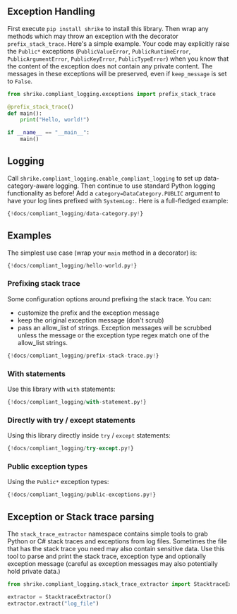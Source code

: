## Exception Handling

First execute `pip install shrike` to install this library. Then
wrap any methods which may throw an exception with the decorator
`prefix_stack_trace`. Here's a simple example. Your code may explicitly raise
the `Public*` exceptions (`PublicValueError`, `PublicRuntimeError`,
`PublicArgumentError`, `PublicKeyError`, `PublicTypeError`) when you know that
the content of the exception does not contain any private content. The messages
in these exceptions will be preserved, even if `keep_message` is set to `False`.

```python
from shrike.compliant_logging.exceptions import prefix_stack_trace

@prefix_stack_trace()
def main():
    print("Hello, world!")

if __name__ == "__main__":
    main()
```

## Logging

Call `shrike.compliant_logging.enable_compliant_logging` to set up 
data-category-aware logging. Then continue to use standard Python logging
functionality as before! Add a `category=DataCategory.PUBLIC` argument to have
your log lines prefixed with `SystemLog:`. Here is a full-fledged example:

```python
{!docs/compliant_logging/data-category.py!}
```

## Examples

The simplest use case (wrap your `main` method in a decorator) is:

```python
{!docs/compliant_logging/hello-world.py!}
```

### Prefixing stack trace

Some configuration options around prefixing the stack trace. You can:

-  customize the prefix and the exception message
-  keep the original exception message (don't scrub)
-  pass an allow_list of strings. Exception messages will be scrubbed unless the message or the
exception type regex match one of the allow_list strings.

```python
{!docs/compliant_logging/prefix-stack-trace.py!}
```

### With statements

Use this library with `with` statements:

```python
{!docs/compliant_logging/with-statement.py!}
```

### Directly with try / except statements

Using this library directly inside `try` / `except` statements:

```python
{!docs/compliant_logging/try-except.py!}
```

### Public exception types

Using the `Public*` exception types:

```python
{!docs/compliant_logging/public-exceptions.py!}
```

## Exception or Stack trace parsing

The `stack_trace_extractor` namespace contains simple tools to grab Python or C\#
stack traces and exceptions from log files. Sometimes the file that has the
stack trace you need may also contain sensitive data. Use this tool to parse and
print the stack trace, exception type and optionally exception message (careful
as  exception messages may also potentially hold private data.)

```python
from shrike.compliant_logging.stack_trace_extractor import StacktraceExtractor

extractor = StacktraceExtractor()
extractor.extract("log_file")
```
